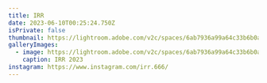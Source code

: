 ```yaml
---
title: IRR
date: 2023-06-10T00:25:24.750Z
isPrivate: false
thumbnail: https://lightroom.adobe.com/v2c/spaces/6ab7936a99a64c33b6b0a589ba824d24/assets/e3c983db73bf487fc580f9239a5a4b9b/revisions/e677b203b1ee474aadaadb1728496fbc/renditions/5dbfa4948978d29b3d196a34b60d10ac
galleryImages:
  - image: https://lightroom.adobe.com/v2c/spaces/6ab7936a99a64c33b6b0a589ba824d24/assets/001ca7c4c2437f66232d7d9965bf8bbe/revisions/36ff515c336842dd895712df23419e21/renditions/97d7b886b151a6c6b2b360c205eab403
    caption: IRR 2023
instagram: https://www.instagram.com/irr.666/
---
```

